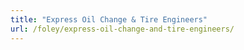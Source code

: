 ```yaml
---
title: "Express Oil Change & Tire Engineers"
url: /foley/express-oil-change-and-tire-engineers/
---
```

